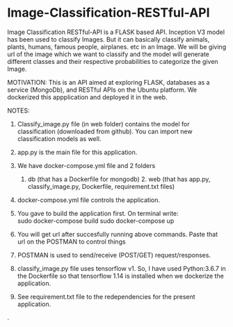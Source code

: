 # Image-Classification-RESTful-API
Image Classification RESTful-API is a FLASK based API. Inception V3 model has been used to classify Images.
But it can basically classify animals, plants, humans, famous people, airplanes. etc in an Image. We will be giving url of the image which we want to classify and the model will generate different classes and their respective probabilities to categorize the given Image. 

MOTIVATION:
This is an API aimed at exploring FLASK, databases as a service (MongoDb), and RESTful APIs on the Ubuntu platform.
We dockerized this appplication and deployed it in the web.

NOTES:
1. Classify_image.py file (in web folder) contains the model for classification (downloaded from github). You can import new classification models as well.
2. app.py is the main file for this application.
3. We have docker-compose.yml file and 2 folders
   1. db (that has a Dockerfile for mongodb) 2. web (that has app.py, classify_image.py, Dockerfile, requirement.txt files)

4. docker-compose.yml file controls the application.

5. You gave to build the application first. On terminal write:  
   sudo docker-compose build
   sudo docker-compose up
   
6. You will get url after succesfully running above commands. Paste that url on the POSTMAN to control things
7. POSTMAN is used to send/receive (POST/GET) request/responses.
8. classify_image.py file uses tensorflow v1. So, I have used Python:3.6.7 in the Dockerfile so that tensorflow 1.14 is installed when we dockerize the application.
9. See requirement.txt file to the redependencies for the present application.




.








